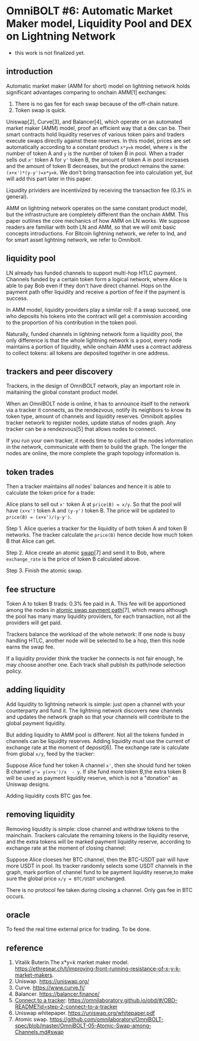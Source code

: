 # OmniBOLT #6: Automatic Market Maker model, Liquidity Pool and DEX on Lightning Network 

* this work is not finalized yet. 

## introduction

Automatic market maker (AMM for short) model on lightning network holds significant advantages comparing to onchain AMM[1] exchanges:  

1. There is no gas fee for each swap because of the off-chain nature.  
2. Token swap is quick.  

Uniswap[2], Curve[3], and Balancer[4], which operate on an automated market maker (AMM) model, proof an efficient way that a dex can be. Their smart contracts hold liquidity reserves of various token pairs and traders execute swaps directly against these reserves. In this model, prices are set automatically according to a constant product `x*y=k` model, where `x` is the number of token A and `y` is the number of token B in pool. When a trader sells out `x'` token A for `y'` token B, the amount of token A in pool increases and the amount of token B decreases,  but the product remains the same: `(x+x')*(y-y')=x*y=k`. We don't bring transaction fee into calculation yet, but will add this part later in this paper.  

Liquidity prividers are incentivized by receiving the transaction fee (0.3% in general).  

AMM on lightning network operates on the same constant product model, but the infrastructure are completely different than the onchain AMM. This paper outlines the core mechanics of how AMM on LN works. We suppose readers are familiar with both LN and AMM, so that we will omit basic concepts introductions. For Bitcoin lightning network, we refer to lnd, and for smart asset lightning network, we refer to Omnibolt.


## liquidity pool

LN already has funded channels to support multi-hop HTLC payment. Channels funded by a certain token form a logical network, where Alice is able to pay Bob even if they don't have direct channel. Hops on the payment path offer liquidity and receive a portion of fee if the payment is success.  

In AMM model, liquidity providers play a similar roll: if a swap succeed, one who deposits his tokens into the contract will get a commission according to the proportion of his contribution in the token pool.  

Naturally, funded channels in lightning network form a liquidity pool, the only difference is that the whole lightning network is a pool, every node maintains a portion of liquidity, while onchain AMM uses a contract address to collect tokens: all tokens are deposited together in one address.  
 

## trackers and peer discovery 

Trackers, in the design of OmniBOLT network, play an important role in maitaining the global constant product model.  

When an OmniBOLT node is online, it has to announce itself to the network via a tracker it connects, as the rendezvous, notify its neighbors to know its token type, amount of channels and liquidity reserves. Omnibolt applies tracker network to register nodes, update status of nodes graph. Any tracker can be a rendezvous[5] that allows nodes to connect.  

If you run your own tracker, it needs time to collect all the nodes information in the network, communicate with them to build the graph. The longer the nodes are online, the more complete the graph topology information is.  


## token trades

Then a tracker maintains all nodes' balances and hence it is able to calculate the token price for a trade:  

Alice plans to sell out `x'` token A at `price(B) = x/y`. So that the pool will have `(x+x')` token A and `(y-y')` token B. The price will be updated to `price(B) = (x+x')/(y-y')`. 

Step 1. Alice queries a tracker for the liquidity of both token A and token B networks. The tracker calculate the `price(B)` hence decide how much token B that Alice can get.  

Step 2. Alice create an atomic [swap](https://github.com/omnilaboratory/OmniBOLT-spec/blob/master/OmniBOLT-05-Atomic-Swap-among-Channels.md#swap)[7] and send it to Bob, where `exchange_rate` is the price of token B calculated above. 

Step 3. Finish the atomic swap.  


## fee structure

Token A to token B trads: 0.3% fee paid in A. This fee will be apportioned among the nodes in [atomic swap payment path](https://github.com/omnilaboratory/OmniBOLT-spec/blob/master/OmniBOLT-05-Atomic-Swap-among-Channels.md)[7], which means although the pool has many many liquidity providers, for each transaction, not all the providers will get paid.  

Trackers balance the workload of the whole network: If one node is busy handling HTLC, another node will be selected to be a hop, then this node earns the swap fee. 

If a liquidity provider think the tracker he connects is not fair enough, he may choose another one. Each track shall publish its path/node selection policy.  


## adding liquidity

Add liquidity to lightning network is simple: just open a channel with your counterparty and fund it. The lightning network discovers new channels and updates the network graph so that your channels will contribute to the global payment liquidity.  

But adding liquidity to AMM pool is different. Not all the tokens funded in channels can be liquidity reserves. Adding liquidity must use the  current of exchange rate at the moment of deposit[6].  The exchange rate is calculate from global `x/y`, feed by the tracker:  

Suppose Alice fund her token A channel `x'`, then she should fund her token B channel `y'= y(x+x')/x  - y`.  If she fund more token B,the extra token B will be used as payment liquidity reserve, which is not a "donation" as Uniswap designs.  

Adding liquidity costs BTC gas fee.  

## removing liquidity

Removing liquidity is simple: close channel and withdraw tokens to the mainchain. Trackers calculate the remaining tokens in the liquidity reserve, and the extra tokens will be marked payment liquidity reserve, according to exchange rate at the moment of closing channel:  

Suppose Alice cloeses her BTC channel, then the BTC-USDT pair will have more USDT in pool. Its tracker randomly selects some USDT channels in the graph, mark portion of channel fund to be payment liquidity reserve,to make sure the global price `x/y = BTC/USDT` unchanged.  

There is no protocol fee taken during closing a channel. Only gas fee in BTC occurs. 

## oracle
To feed the real time external price for trading. To be done.  


## reference

1. Vitalik Buterin.The x*y=k market maker model. https://ethresear.ch/t/improving-front-running-resistance-of-x-y-k-market-makers.  
2. Uniswap. https://uniswap.org/
3. Curve. https://www.curve.fi/
4. Balancer. https://balancer.finance/
5. [Connect to a tracker](https://omnilaboratory.github.io/obd/#/OBD-README?id=step-2-connect-to-a-tracker): https://omnilaboratory.github.io/obd/#/OBD-README?id=step-2-connect-to-a-tracker  
6. Uniswap whitepaper. https://uniswap.org/whitepaper.pdf
7. Atomic swap. https://github.com/omnilaboratory/OmniBOLT-spec/blob/master/OmniBOLT-05-Atomic-Swap-among-Channels.md#swap
 

 

 

 
 

